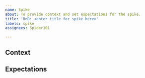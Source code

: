 ```yaml
---
name: Spike
about: To provide context and set expectations for the spike.
title: 'RnD: <enter title for spike here>'
labels: spike
assignees: Spider101

---
```


## Context
<!-- Provide context for the RnD task, if any. This may include links to other issues that may be dependent on this task. -->

## Expectations
<!-- Document the expected outcome of this spike here. -->
